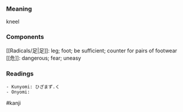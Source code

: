 ### Meaning

kneel

### Components

[[Radicals/足|足]]: leg; foot; be sufficient; counter for pairs of footwear [[危]]: dangerous; fear; uneasy

### Readings

```
- Kunyomi: ひざまず.く
- Onyomi: 
```

#kanji